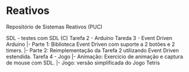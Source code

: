 # Reativos
Repositório de Sistemas Reativos (PUC)

SDL - testes com SDL (C)
Tarefa 2 - Arduíno
Tareda 3 - Event Driven Arduíno
  |- Parte 1: Biblioteca Event Driven com suporte a 2 botões e 2 timers.
  |- Parte 2: Reimplementação da Tarefa 2 utilizando Event Driven estendida.
Tarefa 4 - Jogo
  |- Animação: Exercício de animação e captura de mouse com SDL.
  |- Jogo: versão simplificada do Jogo Tetris
